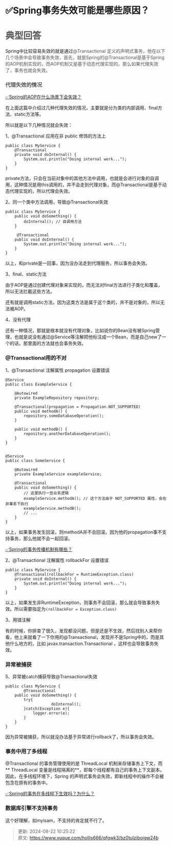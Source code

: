 # ✅Spring事务失效可能是哪些原因？

# <font style="color:rgb(85, 85, 85);">典型回答</font>


Spring中比较容易失效的就是通过<font style="color:rgb(85, 85, 85);">@Transactional 定义的声明式事务，他在以下几个场景中会导致事务失效，首先，就是Spring的@Transactional是基于Spring的AOP机制实现的，而AOP机制又是基于动态代理实现的。那么如果代理失效了，事务也就会失效。</font>

<font style="color:rgb(85, 85, 85);"></font>

### <font style="color:rgb(85, 85, 85);">代理失效的情况</font>
<font style="color:rgb(85, 85, 85);"></font>

[✅Spring的AOP在什么场景下会失效？](https://www.yuque.com/hollis666/qfgwk3/qogczxzhispgvw96)



在上面这篇中介绍过几种代理失效的情况，主要就是分为类的内部调用、final方法、static方法等。



所以就是以下几种情况就会失效：



1、@Transactional 应用在非 public 修饰的方法上



```plain
public class MyService {
    @Transactional
    private void doInternal() {
        System.out.println("Doing internal work...");
    }
}
```



private方法，只会在当前对象中的其他方法中调用，也就是会进行对象的自调用，这种情况是用this调用的，并不会走到代理对象，而@Transactional是基于动态代理实现的，所以代理会失效。



2、同一个类中方法调用，导致@Transactional失效



```plain
public class MyService {
    public void doSomething() {
        doInternal(); // 自调用方法
    }

  	 @Transactional
    public void doInternal() {
        System.out.println("Doing internal work...");
    }
}

```



以上，和private是一回事，因为没办法走到代理服务，所以事务会失效。



3、final、static方法



由于AOP是通过创建代理对象来实现的，而无法对final方法进行子类化和覆盖，所以无法拦截这些方法。



还有就是调用static方法，因为这类方法是属于这个类的，并不是对象的，所以无法被AOP。



4、没有代理



还有一种情况，那就是根本就没有代理对象，比如说你的Bean没有被Spring管理，也就是说没有通过@Service等注解把他标注成一个Bean，而是自己new了一个的话，那里面的方法就也会事务失效。



### @Transactional用的不对
  
1、@Transactional 注解属性 propagation 设置错误



```plain
@Service
public class ExampleService {
    
    @Autowired
    private ExampleRepository repository;

    @Transactional(propagation = Propagation.NOT_SUPPORTED)
    public void methodA() {
        repository.someDatabaseOperation();
    }

    public void methodB() {
        repository.anotherDatabaseOperation();
    }
}


@Service
public class SomeService {
    
    @Autowired
    private ExampleService exampleService;

    @Transactional
    public void doSomething() {
        // 这里执行一些业务逻辑
        exampleService.methodA(); // 这个方法由于 NOT_SUPPORTED 属性，会在非事务下执行
        exampleService.methodB();
        // ...
    }
}

```



以上，如果事务发生回滚，则methodA并不会回滚。因为他的propagation事不支持事务，那么他就不会一起回滚。



[✅Spring的事务传播机制有哪些？](https://www.yuque.com/hollis666/qfgwk3/ixgoek25ybmy7ws4)



  
2、@Transactional 注解属性 rollbackFor 设置错误



```plain
public class MyService {
    @Transactional(rollbackFor = RuntimeException.class)
    private void doInternal() {
        System.out.println("Doing internal work...");
    }
}
```



以上，如果发生非RuntimeException，则事务不会回滚，那么就会导致事务失效。所以需要指定为`(rollbackFor = Exception.class)`





3、用错注解



有的时候，你排查了很久，发现都没问题，但是还是不生效，然后找别人来帮你看，他上来就看了一下你用的@Transactional，发现并不是Spring中的，而是其他什么地方的，比如 javax.transaction.Transactional  ，这样也会导致事务失效。



### 异常被捕获
  
5、异常被catch捕获导致@Transactional失效



```plain
public class MyService {
		@Transactional
    public void doSomething() {
      	try{
					doInternal(); 
        }catch(Exception e){
        	logger.error(e);
        }
    }
}
```



因为异常被捕获，所以就没办法基于异常进行rollback了，所以事务会失效。





### 事务中用了多线程


@Transactional 的事务管理使用的是 ThreadLocal 机制来存储事务上下文，而** ThreadLocal 变量是线程隔离的**，即每个线程都有自己的事务上下文副本。因此，在多线程环境下，Spring 的声明式事务会失效，即新线程中的操作不会被包含在原有的事务中。



[✅Spring的事务在多线程下生效吗？为什么？](https://www.yuque.com/hollis666/qfgwk3/qi1vgi3yg8l663yy)

### 数据库引擎不支持事务


这个好理解，如myisam，不支持的肯定就不行了。



> 更新: 2024-08-22 10:25:22  
> 原文: <https://www.yuque.com/hollis666/qfgwk3/bz0tulziboigw24b>